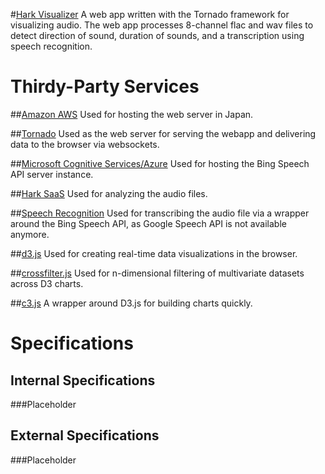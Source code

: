 #[Hark Visualizer](http://harkvisualizer.com/)
A web app written with the Tornado framework for visualizing audio. The web app processes 8-channel flac and wav files to detect direction of sound, duration of sounds, and a transcription using speech recognition.

# Thirdy-Party Services

##[Amazon AWS](http://aws.amazon.com/)
Used for hosting the web server in Japan.

##[Tornado](http://www.tornadoweb.org/en/stable/)
Used as the web server for serving the webapp and delivering data to the browser via websockets.

##[Microsoft Cognitive Services/Azure](https://www.microsoft.com/cognitive-services/en-us/speech-api)
Used for hosting the Bing Speech API server instance.

##[Hark SaaS](https://api.hark.jp/docs/en/)
Used for analyzing the audio files.

##[Speech Recognition](https://github.com/Uberi/speech_recognition/)
Used for transcribing the audio file via a wrapper around the Bing Speech API, as Google Speech API is not available anymore.

##[d3.js](https://d3js.org/)
Used for creating real-time data visualizations in the browser.

##[crossfilter.js](http://square.github.io/crossfilter/)
Used for n-dimensional filtering of multivariate datasets across D3 charts.

##[c3.js](http://c3js.org/)
A wrapper around D3.js for building charts quickly.

# Specifications
## Internal Specifications
###Placeholder
## External Specifications
###Placeholder
